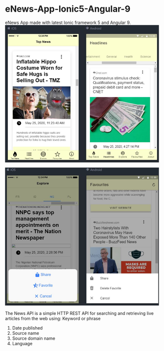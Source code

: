 
# eNews-App-Ionic5-Angular-9
 eNews App made with latest Ionic framework 5 and Angular 9. 
![](img/pic1.JPG)


![](img/pic2.JPG)

The News API is a simple HTTP REST API for searching and retrieving live articles from the web using:
Keyword or phrase

1. Date published
2. Source name
3. Source domain name
4. Language
